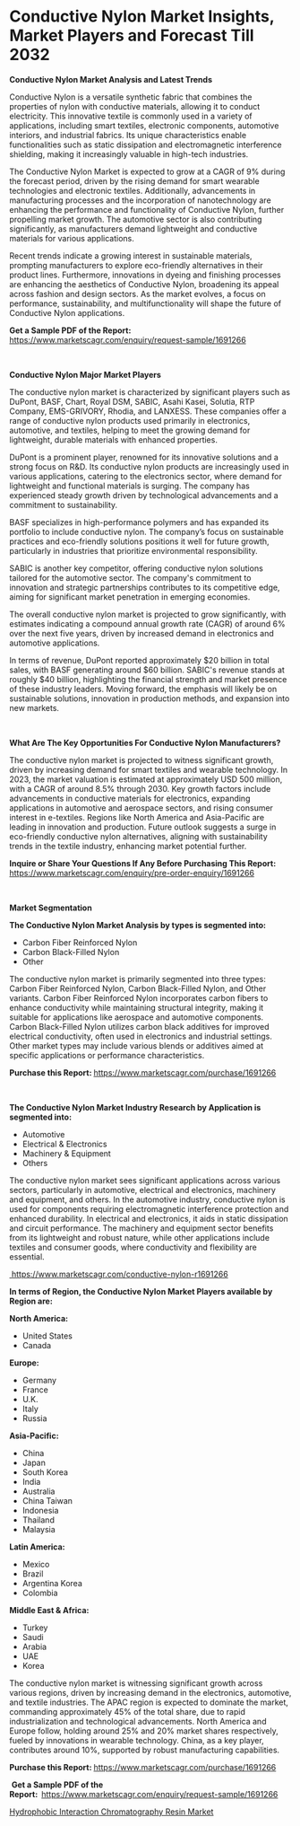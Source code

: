 <p><h1>Conductive Nylon Market Insights, Market Players and Forecast Till 2032</h1></p><p><strong>Conductive Nylon Market Analysis and Latest Trends</strong></p>
<p><p>Conductive Nylon is a versatile synthetic fabric that combines the properties of nylon with conductive materials, allowing it to conduct electricity. This innovative textile is commonly used in a variety of applications, including smart textiles, electronic components, automotive interiors, and industrial fabrics. Its unique characteristics enable functionalities such as static dissipation and electromagnetic interference shielding, making it increasingly valuable in high-tech industries.</p><p>The Conductive Nylon Market is expected to grow at a CAGR of 9% during the forecast period, driven by the rising demand for smart wearable technologies and electronic textiles. Additionally, advancements in manufacturing processes and the incorporation of nanotechnology are enhancing the performance and functionality of Conductive Nylon, further propelling market growth. The automotive sector is also contributing significantly, as manufacturers demand lightweight and conductive materials for various applications. </p><p>Recent trends indicate a growing interest in sustainable materials, prompting manufacturers to explore eco-friendly alternatives in their product lines. Furthermore, innovations in dyeing and finishing processes are enhancing the aesthetics of Conductive Nylon, broadening its appeal across fashion and design sectors. As the market evolves, a focus on performance, sustainability, and multifunctionality will shape the future of Conductive Nylon applications.</p></p>
<p><strong>Get a Sample PDF of the Report:&nbsp;</strong> <a href="https://www.marketscagr.com/enquiry/request-sample/1691266?utm_campaign=2882&utm_medium=2&utm_source=Github&utm_content=ia&utm_term=02042025&utm_id=conductive-nylon">https://www.marketscagr.com/enquiry/request-sample/1691266</a></p>
<p>&nbsp;</p>
<p><strong>Conductive Nylon Major Market Players</strong></p>
<p><p>The conductive nylon market is characterized by significant players such as DuPont, BASF, Chart, Royal DSM, SABIC, Asahi Kasei, Solutia, RTP Company, EMS-GRIVORY, Rhodia, and LANXESS. These companies offer a range of conductive nylon products used primarily in electronics, automotive, and textiles, helping to meet the growing demand for lightweight, durable materials with enhanced properties.</p><p>DuPont is a prominent player, renowned for its innovative solutions and a strong focus on R&D. Its conductive nylon products are increasingly used in various applications, catering to the electronics sector, where demand for lightweight and functional materials is surging. The company has experienced steady growth driven by technological advancements and a commitment to sustainability.</p><p>BASF specializes in high-performance polymers and has expanded its portfolio to include conductive nylon. The company’s focus on sustainable practices and eco-friendly solutions positions it well for future growth, particularly in industries that prioritize environmental responsibility.</p><p>SABIC is another key competitor, offering conductive nylon solutions tailored for the automotive sector. The company's commitment to innovation and strategic partnerships contributes to its competitive edge, aiming for significant market penetration in emerging economies.</p><p>The overall conductive nylon market is projected to grow significantly, with estimates indicating a compound annual growth rate (CAGR) of around 6% over the next five years, driven by increased demand in electronics and automotive applications.</p><p>In terms of revenue, DuPont reported approximately $20 billion in total sales, with BASF generating around $60 billion. SABIC's revenue stands at roughly $40 billion, highlighting the financial strength and market presence of these industry leaders. Moving forward, the emphasis will likely be on sustainable solutions, innovation in production methods, and expansion into new markets.</p></p>
<p>&nbsp;</p>
<p><strong>What Are The Key Opportunities For Conductive Nylon Manufacturers?</strong></p>
<p><p>The conductive nylon market is projected to witness significant growth, driven by increasing demand for smart textiles and wearable technology. In 2023, the market valuation is estimated at approximately USD 500 million, with a CAGR of around 8.5% through 2030. Key growth factors include advancements in conductive materials for electronics, expanding applications in automotive and aerospace sectors, and rising consumer interest in e-textiles. Regions like North America and Asia-Pacific are leading in innovation and production. Future outlook suggests a surge in eco-friendly conductive nylon alternatives, aligning with sustainability trends in the textile industry, enhancing market potential further.</p></p>
<p><strong>Inquire or Share Your Questions If Any Before Purchasing This Report:</strong> <a href="https://www.marketscagr.com/enquiry/pre-order-enquiry/1691266?utm_campaign=2882&utm_medium=2&utm_source=Github&utm_content=ia&utm_term=02042025&utm_id=conductive-nylon">https://www.marketscagr.com/enquiry/pre-order-enquiry/1691266</a></p>
<p>&nbsp;</p>
<p><strong>Market Segmentation</strong></p>
<p><strong>The Conductive Nylon Market Analysis by types is segmented into:</strong></p>
<p><ul><li>Carbon Fiber Reinforced Nylon</li><li>Carbon Black-Filled Nylon</li><li>Other</li></ul></p>
<p><p>The conductive nylon market is primarily segmented into three types: Carbon Fiber Reinforced Nylon, Carbon Black-Filled Nylon, and Other variants. Carbon Fiber Reinforced Nylon incorporates carbon fibers to enhance conductivity while maintaining structural integrity, making it suitable for applications like aerospace and automotive components. Carbon Black-Filled Nylon utilizes carbon black additives for improved electrical conductivity, often used in electronics and industrial settings. Other market types may include various blends or additives aimed at specific applications or performance characteristics.</p></p>
<p><strong>Purchase this Report:&nbsp;</strong><a href="https://www.marketscagr.com/purchase/1691266?utm_campaign=2882&utm_medium=2&utm_source=Github&utm_content=ia&utm_term=02042025&utm_id=conductive-nylon">https://www.marketscagr.com/purchase/1691266</a></p>
<p>&nbsp;</p>
<p><strong>The Conductive Nylon Market Industry Research by Application is segmented into:</strong></p>
<p><ul><li>Automotive</li><li>Electrical & Electronics</li><li>Machinery & Equipment</li><li>Others</li></ul></p>
<p><p>The conductive nylon market sees significant applications across various sectors, particularly in automotive, electrical and electronics, machinery and equipment, and others. In the automotive industry, conductive nylon is used for components requiring electromagnetic interference protection and enhanced durability. In electrical and electronics, it aids in static dissipation and circuit performance. The machinery and equipment sector benefits from its lightweight and robust nature, while other applications include textiles and consumer goods, where conductivity and flexibility are essential.</p></p>
<p><a href="https://www.marketscagr.com/conductive-nylon-r1691266?utm_campaign=2882&utm_medium=2&utm_source=Github&utm_content=ia&utm_term=02042025&utm_id=conductive-nylon">&nbsp;https://www.marketscagr.com/conductive-nylon-r1691266</a></p>
<p><strong>In terms of Region, the Conductive Nylon Market Players available by Region are:</strong></p>
<p>
    <p> <strong> North America: </strong>
        <ul>
            <li>United States</li>
            <li>Canada</li>
        </ul>
        </p> 
    <p> <strong> Europe: </strong>
        <ul>
            <li>Germany</li>
            <li>France</li>
            <li>U.K.</li>
            <li>Italy</li>
            <li>Russia</li>
        </ul>
        </p> 
    <p> <strong> Asia-Pacific: </strong>
        <ul>
            <li>China</li>
            <li>Japan</li>
            <li>South Korea</li>
            <li>India</li>
            <li>Australia</li>
            <li>China Taiwan</li>
            <li>Indonesia</li>
            <li>Thailand</li>
            <li>Malaysia</li>
        </ul>
        </p> 
    <p> <strong> Latin America: </strong>
        <ul>
            <li>Mexico</li>
            <li>Brazil</li>
            <li>Argentina Korea</li>
            <li>Colombia</li>
        </ul>
        </p> 
    <p> <strong> Middle East & Africa: </strong>
        <ul>
            <li>Turkey</li>
            <li>Saudi</li>
            <li>Arabia</li>
            <li>UAE</li>
            <li>Korea</li>
        </ul>
    </p>
    </p>
<p><p>The conductive nylon market is witnessing significant growth across various regions, driven by increasing demand in the electronics, automotive, and textile industries. The APAC region is expected to dominate the market, commanding approximately 45% of the total share, due to rapid industrialization and technological advancements. North America and Europe follow, holding around 25% and 20% market shares respectively, fueled by innovations in wearable technology. China, as a key player, contributes around 10%, supported by robust manufacturing capabilities.</p></p>
<p><strong>Purchase this Report: </strong><a href="https://www.marketscagr.com/purchase/1691266?utm_campaign=2882&utm_medium=2&utm_source=Github&utm_content=ia&utm_term=02042025&utm_id=conductive-nylon">https://www.marketscagr.com/purchase/1691266</a></p>
<p>&nbsp;<strong>Get a Sample PDF of the Report:&nbsp;&nbsp;</strong><a href="https://www.marketscagr.com/enquiry/request-sample/1691266?utm_campaign=2882&utm_medium=2&utm_source=Github&utm_content=ia&utm_term=02042025&utm_id=conductive-nylon">https://www.marketscagr.com/enquiry/request-sample/1691266</a></p>
<p><strong></strong></p>
<p><p><a href="https://github.com/carendesrochers299/Market-Research-Report-List-1/blob/main/hydrophobic-interaction-chromatography-resin-market.md?utm_campaign=2882&utm_medium=2&utm_source=Github&utm_content=ia&utm_term=02042025&utm_id=conductive-nylon">Hydrophobic Interaction Chromatography Resin Market</a></p></p>